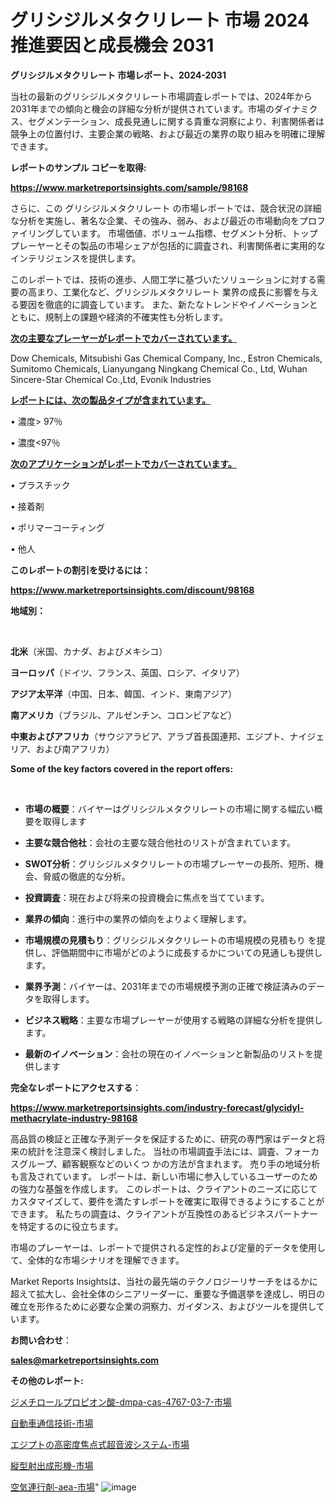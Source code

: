 # グリシジルメタクリレート 市場 2024 推進要因と成長機会 2031

<strong>グリシジルメタクリレート 市場レポート、2024-2031</strong>

当社の最新のグリシジルメタクリレート市場調査レポートでは、2024年から2031年までの傾向と機会の詳細な分析が提供されています。市場のダイナミクス、セグメンテーション、成長見通しに関する貴重な洞察により、利害関係者は競争上の位置付け、主要企業の戦略、および最近の業界の取り組みを明確に理解できます。



<strong>レポートのサンプル コピーを取得:</strong> <a href=https://www.marketreportsinsights.com/sample/98168>

<strong><u>https://www.marketreportsinsights.com/sample/98168</u></strong></a>

さらに、この グリシジルメタクリレート の市場レポートでは、競合状況の詳細な分析を実施し、著名な企業、その強み、弱み、および最近の市場動向をプロファイリングしています。 市場価値、ボリューム指標、セグメント分析、トッププレーヤーとその製品の市場シェアが包括的に調査され、利害関係者に実用的なインテリジェンスを提供します。

このレポートでは、技術の進歩、人間工学に基づいたソリューションに対する需要の高まり、工業化など、グリシジルメタクリレート 業界の成長に影響を与える要因を徹底的に調査しています。 また、新たなトレンドやイノベーションとともに、規制上の課題や経済的不確実性も分析します。



<strong><u>次の主要なプレーヤーがレポートでカバーされています。</u></strong>

Dow Chemicals, Mitsubishi Gas Chemical Company, Inc., Estron Chemicals, Sumitomo Chemicals, Lianyungang Ningkang Chemical Co., Ltd, Wuhan Sincere-Star Chemical Co.,Ltd, Evonik Industries



<strong><u><b>レポートには、次の製品タイプが含まれています。</b></u></strong>

• 濃度> 97％

• 濃度<97％



<strong><u><b>次のアプリケーションがレポートでカバーされています。</b></u></strong>

• プラスチック

• 接着剤

• ポリマーコーティング

• 他人



<strong><b>このレポートの割引を受けるには：</b></strong>

<a href=https://www.marketreportsinsights.com/discount/98168>

<strong><u>https://www.marketreportsinsights.com/discount/98168</u></strong></a>



<strong>地域別：</strong>

<strong> </strong>



<strong>北米</strong>（米国、カナダ、およびメキシコ）



<strong>ヨーロッパ</strong>（ドイツ、フランス、英国、ロシア、イタリア）



<strong>アジア太平洋</strong>（中国、日本、韓国、インド、東南アジア）



<strong>南アメリカ</strong>（ブラジル、アルゼンチン、コロンビアなど）



<strong>中東およびアフリカ</strong>（サウジアラビア、アラブ首長国連邦、エジプト、ナイジェリア、および南アフリカ）



<strong>Some of the key factors covered in the report offers:</strong>

<strong> </strong>
<ul>
  <li>

<strong>市場の概要</strong>：バイヤーはグリシジルメタクリレートの市場に関する幅広い概要を取得します</li>
  <li>

<strong>主要な競合他社</strong>：会社の主要な競合他社のリストが含まれています。</li>
  <li>

<strong>SWOT分析</strong>：グリシジルメタクリレートの市場プレーヤーの長所、短所、機会、脅威の徹底的な分析。</li>
  <li>

<strong>投資調査</strong>：現在および将来の投資機会に焦点を当てています。</li>
  <li>

<strong>業界の傾向</strong>：進行中の業界の傾向をよりよく理解します。</li>
  <li>

<strong>市場規模の見積もり</strong>：グリシジルメタクリレートの市場規模の見積もり を提供し、評価期間中に市場がどのように成長するかについての見通しも提供します。</li>
  <li>

<strong>業界予測</strong>：バイヤーは、2031年までの市場規模予測の正確で検証済みのデータを取得します。</li>
  <li>

<strong>ビジネス戦略</strong>：主要な市場プレーヤーが使用する戦略の詳細な分析を提供します。</li>
  <li>

<strong>最新のイノベーション</strong>：会社の現在のイノベーションと新製品のリストを提供します</li>
</ul>


<strong>完全なレポートにアクセスする</strong>：

<a href=https://www.marketreportsinsights.com/industry-forecast/glycidyl-methacrylate-industry-98168>

<strong><u>https://www.marketreportsinsights.com/industry-forecast/glycidyl-methacrylate-industry-98168</u></strong></a>

高品質の検証と正確な予測データを保証するために、研究の専門家はデータと将来の統計を注意深く検討しました。 当社の市場調査手法には、調査、フォーカスグループ、顧客観察などのいくつ かの方法が含まれます。 売り手の地域分析も言及されています。 レポートは、新しい市場に参入しているユーザーのための強力な基盤を作成します。 このレポートは、クライアントのニーズに応じてカスタマイズして、要件を満たすレポートを確実に取得できるようにすることができます。 私たちの調査は、クライアントが互換性のあるビジネスパートナーを特定するのに役立ちます。

市場のプレーヤーは、レポートで提供される定性的および定量的データを使用して、全体的な市場シナリオを理解できます。

Market Reports Insightsは、当社の最先端のテクノロジーリサーチをはるかに超えて拡大し、会社全体のシニアリーダーに、重要な予備選挙を達成し、明日の確立を形作るために必要な企業の洞察力、ガイダンス、およびツールを提供しています。



<strong><b>お問い合わせ</b></strong>：

<a href=mailto:sales@marketreportsinsights.com>

<strong><u>sales@marketreportsinsights.com</u></strong></a>



<strong>その他のレポート:</strong>

<a href=https://www.linkedin.com/pulse/ジメチロールプロピオン酸-dmpa-cas-4767-03-7-市場-oywnf/>ジメチロールプロピオン酸-dmpa-cas-4767-03-7-市場</a>

<a href=https://www.linkedin.com/pulse/自動車通信技術-市場-2023-新興市場-将来の動向と市場需要-2030-ir6mf/>自動車通信技術-市場</a>

<a href=https://www.linkedin.com/pulse/エジプトの高密度焦点式超音波システム-市場-2023-swot-分析と最新イノベーション-igsff/>エジプトの高密度焦点式超音波システム-市場</a>

<a href=https://www.linkedin.com/pulse/縦型射出成形機-市場-2030-年までの需要に焦点を当てた-2023-kxfwf/>縦型射出成形機-市場</a>

<a href=https://www.linkedin.com/pulse/空気連行剤-aea-市場-2023-年のダイナミクスとビジネストレンド-3ggpf/>空気連行剤-aea-市場</a>"
![image](https://github.com/keshav9650/Research-Growth-/assets/164496465/a6ffdad2-d90e-416c-93bd-80b12434331b)
